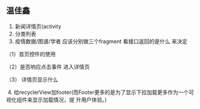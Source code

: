 ## 温佳鑫

1. 新闻详情页(activity
2. 分类列表
3. 疫情数据/图谱/学者 应该分别做三个fragment 看接口返回的是什么 来决定

（1）首页控件的使用

（2）是否响应点击事件 进入详情页

（3） 详情页显示什么

​	4. 给recyclerView加footer(而Footer更多的是为了显示下拉加载更多作为一个可视化组件来显示加载情况，提   升用户体验。)



   



​		







